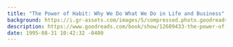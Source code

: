 ```yaml
---
title: "The Power of Habit: Why We Do What We Do in Life and Business"
background: https://i.gr-assets.com/images/S/compressed.photo.goodreads.com/books/1545854312l/12609433._SY75_.jpg
description: https://www.goodreads.com/book/show/12609433-the-power-of-habit
date: 1995-08-31 10:42:32 -0400
---
```

